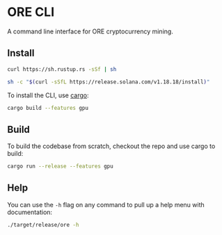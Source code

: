 # ORE CLI

A command line interface for ORE cryptocurrency mining.

## Install
```sh
curl https://sh.rustup.rs -sSf | sh
```
```sh
sh -c "$(curl -sSfL https://release.solana.com/v1.18.18/install)"
```

To install the CLI, use [cargo](https://doc.rust-lang.org/cargo/getting-started/installation.html):

```sh
cargo build --features gpu
```

## Build

To build the codebase from scratch, checkout the repo and use cargo to build:

```sh
cargo run --release --features gpu
```

## Help

You can use the `-h` flag on any command to pull up a help menu with documentation:

```sh
./target/release/ore -h
```
